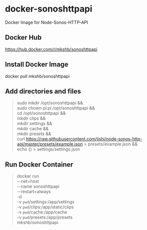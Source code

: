 # docker-sonoshttpapi
Docker Image for Node-Sonos-HTTP-API

## Docker Hub
https://hub.docker.com/r/mkshb/sonoshttpapi

## Install Docker Image
docker pull mkshb/sonoshttpapi

## Add directories and files

> sudo mkdir /opt/sonoshttpapi && \
sudo chown pi:pi /opt/sonoshttpapi && \
cd /opt/sonoshttpapi && \
mkdir clips && \
mkdir settings && \
mkdir cache && \
mkdir presets && \
curl https://raw.githubusercontent.com/jishi/node-sonos-http-api/master/presets/example.json > presets/example.json && \
echo {} > settings/settings.json

## Run Docker Container
> docker run \
  --net=host \
  --name sonoshttpapi \
  --restart=always \
  -d \
  -v `pwd`/settings:/app/settings \
  -v `pwd`/clips:/app/static/clips \
  -v `pwd`/cache:/app/cache \
  -v `pwd`/presets:/app/presets \
  mkshb/sonoshttpapi
